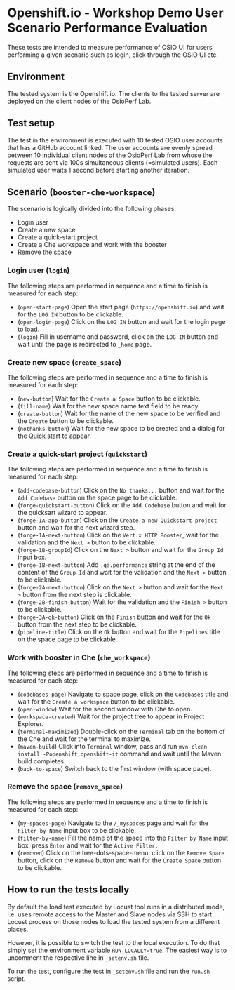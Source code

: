 # Openshift.io - Workshop Demo User Scenario Performance Evaluation
These tests are intended to measure performance of OSIO UI for users performing a given scenario such as login, click through the OSIO UI etc.

## Environment
The tested system is the Openshift.io.
The clients to the tested server are deployed on the client nodes 
of the OsioPerf Lab.

## Test setup
The test in the environment is executed with 10 tested OSIO user accounts that has a GitHub account linked.
The user accounts are evenly spread between 10 individual client nodes of the OsioPerf Lab
from whose the requests are sent via 100s simultaneous clients (=simulated users). Each simulated user waits 1 second
before starting another iteration.

## Scenario (`booster-che-workspace`)
The scenario is logically divided into the following phases:
 * Login user
 * Create a new space
 * Create a quick-start project
 * Create a Che workspace and work with the booster
 * Remove the space

### Login user (`login`)
The following steps are performed in sequence and a time to finish is measured for each step:
 * (`open-start-page`) Open the start page (`https://openshift.io`) and wait for the `LOG IN` button to be clickable.
 * (`open-login-page`) Click on the `LOG IN` button and wait for the login page to load.
 * (`login`) Fill in username and password, click on the `LOG IN` button and wait until the page is redirected to `_home` page.

### Create new space (`create_space`)
The following steps are performed in sequence and a time to finish is measured for each step:
 * (`new-button`) Wait for the `Create a Space` button to be clickable.
 * (`fill-name`) Wait for the new space name text field to be ready.
 * (`create-button`) Wait for the name of the new space to be verified and the `Create` button to be clickable.
 * (`nothanks-button`) Wait for the new space to be created and a dialog for the Quick start to appear.

### Create a quick-start project (`quickstart`)
The following steps are performed in sequence and a time to finish is measured for each step:
 * (`add-codebase-button`) Click on the `No thanks...` button and wait for the `Add Codebase` button on the space page to be clickable.
 * (`forge-quickstart-button`) Click on the `Add Codebase` button and wait for the quicksart wizard to appear.
 * (`forge-1A-app-button`) Click on the `Create a new Quickstart project` button and wait for the next wizard step.
 * (`forge-1A-next-button`) Click on the `Vert.x HTTP Booster`, wait for the validation and the `Next >` button to be clickable.
 * (`forge-1B-groupId`) Click on the `Next >` button and wait for the `Group Id` input box.
 * (`forge-1B-next-button`) Add `.qa.performance` string at the end of the content of the `Group Id` and wait for the validation and the `Next >` button to be clickable.
 * (`forge-2A-next-button`) Click on the `Next >` button and wait for the `Next >` button from the next step is clickable.
 * (`forge-2B-finish-button`) Wait for the validation and the `Finish >` button to be clickable.
 * (`forge-3A-ok-button`) Click on the `Finish` button and wait for the `Ok` button from the next step to be clickable.
 * (`pipeline-title`) Click on the `Ok` button and wait for the `Pipelines` title on the space page to be clickable.

### Work with booster in Che (`che_workspace`)
The following steps are performed in sequence and a time to finish is measured for each step:
 * (`codebases-page`) Navigate to space page, click on the `Codebases` title and wait for the `Create a workspace` button to be clickable.
 * (`open-window`) Wait for the second window with Che to open. 
 * (`workspace-created`) Wait for the project tree to appear in Project Explorer.
 * (`terminal-maximized`) Double-click on the `Terminal` tab on the bottom of the Che and wait for the terminal to maximize.
 * (`maven-build`) Click into `Terminal` window, pass and run `mvn clean install -Popenshift,openshift-it` command and wait until the Maven build completes. 
 * (`back-to-space`) Switch back to the first window (with space page).

### Remove the space (`remove_space`)
The following steps are performed in sequence and a time to finish is measured for each step:
 * (`my-spaces-page`) Navigate to the `/_myspaces` page and wait for the `Filter by Name` input box to be clickable.
 * (`filter-by-name`) Fill the name of the space into the `Filter by Name` input box, press `Enter` and wait for the `Active Filter:`
 * (`removed`) Click on the tree-dots-space-menu, click on the `Remove Space` button, click on the `Remove` button and wait for the `Create Space` button to be clickable.

## How to run the tests locally
By default the load test executed by Locust tool runs in a distributed mode, i.e. uses remote access
to the Master and Slave nodes via SSH to start Locust process on those nodes to load the tested system
from a different places.

However, it is possible to switch the test to the local execution. To do that simply set the environment
variable `RUN_LOCALLY=true`. The easiest way is to uncomment the respective line in `_setenv.sh` file.

To run the test, configure the test in `_setenv.sh` file and run the `run.sh` script.
